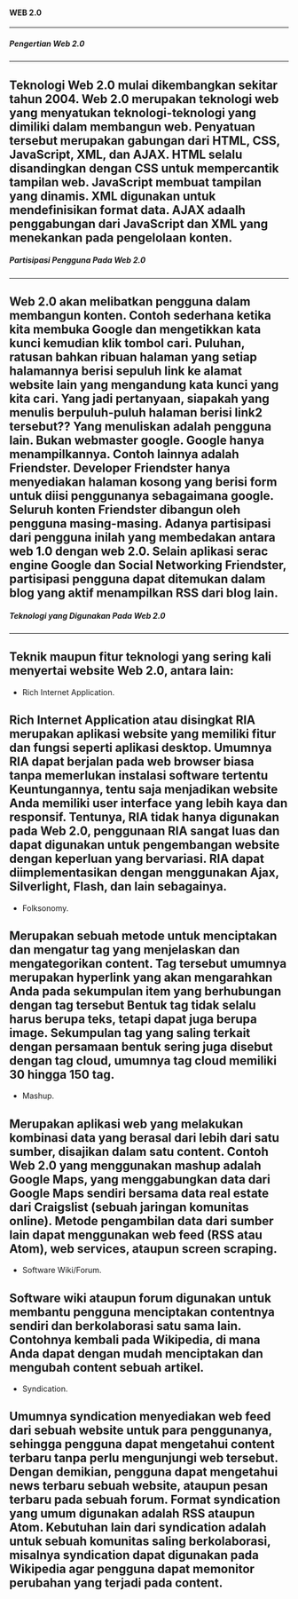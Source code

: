 #### WEB 2.0
----

##### Pengertian Web 2.0
---

Teknologi Web 2.0 mulai dikembangkan sekitar tahun 2004. Web 2.0 merupakan teknologi web yang menyatukan teknologi-teknologi yang dimiliki dalam membangun web. 
Penyatuan tersebut merupakan gabungan dari HTML, CSS, JavaScript, XML, dan AJAX. HTML selalu disandingkan dengan CSS untuk mempercantik tampilan web. JavaScript 
membuat tampilan yang dinamis. XML digunakan untuk mendefinisikan format data. AJAX adaalh penggabungan dari JavaScript dan XML yang menekankan pada pengelolaan konten.
---

##### Partisipasi Pengguna Pada Web 2.0
---

Web 2.0 akan melibatkan pengguna dalam membangun konten. Contoh sederhana ketika kita membuka Google dan mengetikkan kata kunci kemudian klik tombol cari. Puluhan, ratusan 
bahkan ribuan halaman yang setiap halamannya berisi sepuluh link ke alamat website lain yang mengandung kata kunci yang kita cari. Yang jadi pertanyaan, siapakah yang menulis 
berpuluh-puluh halaman berisi link2 tersebut?? Yang menuliskan adalah pengguna lain. Bukan webmaster google. Google hanya menampilkannya. Contoh lainnya adalah Friendster. 
Developer Friendster hanya menyediakan halaman kosong yang berisi form untuk diisi penggunanya sebagaimana google. Seluruh konten Friendster dibangun oleh pengguna masing-masing. 
Adanya partisipasi dari pengguna inilah yang membedakan antara web 1.0 dengan web 2.0. Selain aplikasi serac engine Google dan Social Networking Friendster, partisipasi pengguna 
dapat ditemukan dalam  blog yang aktif menampilkan RSS dari blog lain.
---

##### Teknologi yang Digunakan Pada Web 2.0
---

Teknik maupun fitur teknologi yang sering kali menyertai website Web 2.0, antara lain:
---
- Rich Internet Application.

Rich Internet Application atau disingkat RIA merupakan aplikasi website yang memiliki fitur dan fungsi seperti aplikasi desktop. Umumnya RIA dapat berjalan 
pada web browser biasa tanpa memerlukan instalasi software tertentu Keuntungannya, tentu saja menjadikan website Anda memiliki user interface yang lebih kaya 
dan responsif. Tentunya, RIA tidak hanya digunakan pada Web 2.0, penggunaan RIA sangat luas dan dapat digunakan untuk pengembangan website dengan keperluan yang 
bervariasi. RIA dapat diimplementasikan dengan menggunakan Ajax, Silverlight, Flash, dan lain sebagainya.
---
- Folksonomy.

Merupakan sebuah metode untuk menciptakan dan mengatur tag yang menjelaskan dan mengategorikan content. Tag tersebut umumnya merupakan hyperlink yang akan 
mengarahkan Anda pada sekumpulan item yang berhubungan dengan tag tersebut Bentuk tag tidak selalu harus berupa teks, tetapi dapat juga berupa image. Sekumpulan 
tag yang saling terkait dengan persamaan bentuk sering juga disebut dengan tag cloud, umumnya tag cloud memiliki 30 hingga 150 tag.
---
- Mashup.

Merupakan aplikasi web yang melakukan kombinasi data yang berasal dari lebih dari satu sumber, disajikan dalam satu content. Contoh Web 2.0 yang menggunakan mashup 
adalah Google Maps, yang menggabungkan data dari Google Maps sendiri bersama data real estate dari Craigslist (sebuah jaringan komunitas online). Metode pengambilan 
data dari sumber lain dapat menggunakan web feed (RSS atau Atom), web services, ataupun screen scraping.
---
- Software Wiki/Forum.

Software wiki ataupun forum digunakan untuk membantu pengguna menciptakan contentnya sendiri dan berkolaborasi satu sama lain. Contohnya kembali pada Wikipedia, 
di mana Anda dapat dengan mudah menciptakan dan mengubah content sebuah artikel.
---
- Syndication.

Umumnya syndication menyediakan web feed dari sebuah website untuk para penggunanya, sehingga pengguna dapat mengetahui content terbaru tanpa perlu mengunjungi web tersebut. 
Dengan demikian, pengguna dapat mengetahui news terbaru sebuah website, ataupun pesan terbaru pada sebuah forum. Format syndication yang umum digunakan adalah RSS ataupun Atom.
Kebutuhan lain dari syndication adalah untuk sebuah komunitas saling berkolaborasi, misalnya syndication dapat digunakan pada Wikipedia agar pengguna dapat memonitor perubahan yang terjadi pada content.
---
